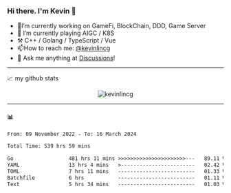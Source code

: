 ### Hi there. I'm Kevin 👋

- 🔭I’m currently working on GameFi, BlockChain, DDD, Game Server
- 🌱 I’m currently playing AIGC / K8S
-   :hammer_and_pick: C++ / Golang / TypeScript / Vue
- 📫How to reach me: [@kevinlincg](https://twitter.com/kevinlincg) 
-   :thought_balloon: Ask me anything at [Discussions](https://github.com/kevinlincg/kevinlincg/discussions/new)!

---

📈 my github stats

<p align="center"> <img src="https://github-readme-stats-ouuan.vercel.app/api?username=kevinlincg&theme=dark&show_icons=true&count_private=true" alt="kevinlincg" />

---

#### :bar_chart: 

<!--START_SECTION:waka-->

```txt
From: 09 November 2022 - To: 16 March 2024

Total Time: 539 hrs 59 mins

Go                  481 hrs 11 mins >>>>>>>>>>>>>>>>>>>>>>---   89.11 %
YAML                13 hrs 4 mins   >------------------------   02.42 %
TOML                7 hrs 11 mins   -------------------------   01.33 %
Batchfile           6 hrs           -------------------------   01.11 %
Text                5 hrs 34 mins   -------------------------   01.03 %
```

<!--END_SECTION:waka-->
